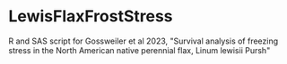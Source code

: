 # LewisFlaxFrostStress
R and SAS script for Gossweiler et al 2023, "Survival analysis of freezing stress in the North American native perennial flax, Linum lewisii Pursh"

